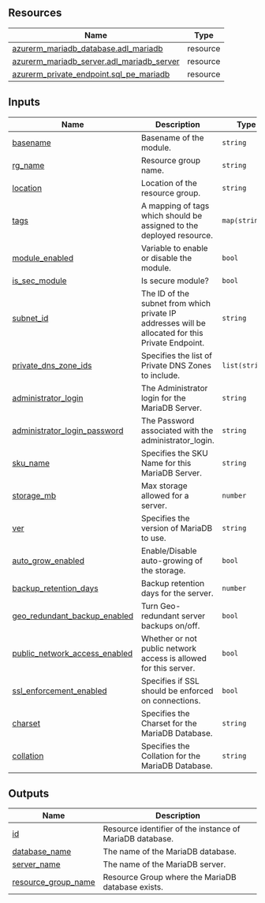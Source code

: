 <!-- BEGIN_TF_DOCS -->
## Resources

| Name | Type |
|------|------|
| [azurerm_mariadb_database.adl_mariadb](https://registry.terraform.io/providers/hashicorp/azurerm/latest/docs/resources/mariadb_database) | resource |
| [azurerm_mariadb_server.adl_mariadb_server](https://registry.terraform.io/providers/hashicorp/azurerm/latest/docs/resources/mariadb_server) | resource |
| [azurerm_private_endpoint.sql_pe_mariadb](https://registry.terraform.io/providers/hashicorp/azurerm/latest/docs/resources/private_endpoint) | resource |

## Inputs

| Name | Description | Type | Default | Required |
|------|-------------|------|---------|:--------:|
| <a name="input_basename"></a> [basename](#input\_basename) | Basename of the module. | `string` | n/a | yes |
| <a name="input_rg_name"></a> [rg\_name](#input\_rg\_name) | Resource group name. | `string` | n/a | yes |
| <a name="input_location"></a> [location](#input\_location) | Location of the resource group. | `string` | n/a | yes |
| <a name="input_tags"></a> [tags](#input\_tags) | A mapping of tags which should be assigned to the deployed resource. | `map(string)` | `{}` | no |
| <a name="input_module_enabled"></a> [module\_enabled](#input\_module\_enabled) | Variable to enable or disable the module. | `bool` | `true` | no |
| <a name="input_is_sec_module"></a> [is\_sec\_module](#input\_is\_sec\_module) | Is secure module? | `bool` | `true` | no |
| <a name="input_subnet_id"></a> [subnet\_id](#input\_subnet\_id) | The ID of the subnet from which private IP addresses will be allocated for this Private Endpoint. | `string` | `""` | no |
| <a name="input_private_dns_zone_ids"></a> [private\_dns\_zone\_ids](#input\_private\_dns\_zone\_ids) | Specifies the list of Private DNS Zones to include. | `list(string)` | `[]` | no |
| <a name="input_administrator_login"></a> [administrator\_login](#input\_administrator\_login) | The Administrator login for the MariaDB Server. | `string` | `"sqladminuser"` | no |
| <a name="input_administrator_login_password"></a> [administrator\_login\_password](#input\_administrator\_login\_password) | The Password associated with the administrator\_login. | `string` | `"ThisIsNotVerySecure!"` | no |
| <a name="input_sku_name"></a> [sku\_name](#input\_sku\_name) | Specifies the SKU Name for this MariaDB Server. | `string` | `"GP_Gen5_2"` | no |
| <a name="input_storage_mb"></a> [storage\_mb](#input\_storage\_mb) | Max storage allowed for a server. | `number` | `5120` | no |
| <a name="input_ver"></a> [ver](#input\_ver) | Specifies the version of MariaDB to use. | `string` | `"10.3"` | no |
| <a name="input_auto_grow_enabled"></a> [auto\_grow\_enabled](#input\_auto\_grow\_enabled) | Enable/Disable auto-growing of the storage. | `bool` | `true` | no |
| <a name="input_backup_retention_days"></a> [backup\_retention\_days](#input\_backup\_retention\_days) | Backup retention days for the server. | `number` | `7` | no |
| <a name="input_geo_redundant_backup_enabled"></a> [geo\_redundant\_backup\_enabled](#input\_geo\_redundant\_backup\_enabled) | Turn Geo-redundant server backups on/off. | `bool` | `false` | no |
| <a name="input_public_network_access_enabled"></a> [public\_network\_access\_enabled](#input\_public\_network\_access\_enabled) | Whether or not public network access is allowed for this server. | `bool` | `false` | no |
| <a name="input_ssl_enforcement_enabled"></a> [ssl\_enforcement\_enabled](#input\_ssl\_enforcement\_enabled) | Specifies if SSL should be enforced on connections. | `bool` | `true` | no |
| <a name="input_charset"></a> [charset](#input\_charset) | Specifies the Charset for the MariaDB Database. | `string` | `"utf8mb4"` | no |
| <a name="input_collation"></a> [collation](#input\_collation) | Specifies the Collation for the MariaDB Database. | `string` | `"utf8mb4_unicode_520_ci"` | no |

## Outputs

| Name | Description |
|------|-------------|
| <a name="output_id"></a> [id](#output\_id) | Resource identifier of the instance of MariaDB database. |
| <a name="output_database_name"></a> [database\_name](#output\_database\_name) | The name of the MariaDB database. |
| <a name="output_server_name"></a> [server\_name](#output\_server\_name) | The name of the MariaDB server. |
| <a name="output_resource_group_name"></a> [resource\_group\_name](#output\_resource\_group\_name) | Resource Group where the MariaDB database exists. |
<!-- END_TF_DOCS -->
